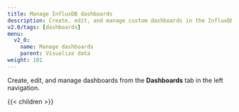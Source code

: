 ```yaml
---
title: Manage InfluxDB dashboards
description: Create, edit, and manage custom dashboards in the InfluxDB user interface (UI).
v2.0/tags: [dashboards]
menu:
  v2_0:
    name: Manage dashboards
    parent: Visualize data
weight: 101
---
```


Create, edit, and manage dashboards from the **Dashboards** tab in the left navigation.

{{< children >}}
